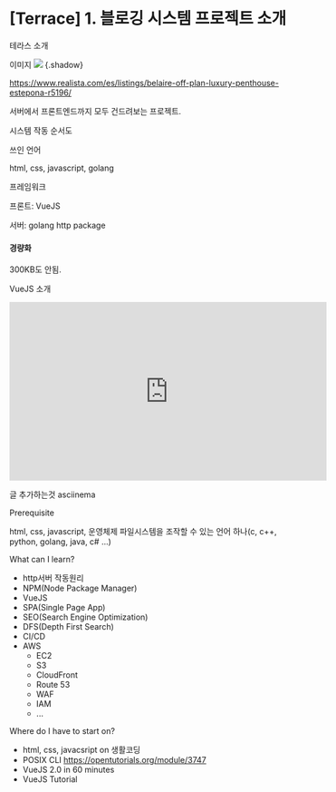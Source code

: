 # [Terrace] 1. 블로깅 시스템 프로젝트 소개

테라스 소개

이미지
![](https://www.realista.com/es/wp-content/uploads/2017/01/Belaire-New-modern-project-Estepona_Terrace_Realista-Quality-Properties-Marbella-768x432.jpg) {.shadow}

https://www.realista.com/es/listings/belaire-off-plan-luxury-penthouse-estepona-r5196/

서버에서 프론트엔드까지 모두 건드려보는 프로젝트.

시스템 작동 순서도

쓰인 언어

html, css, javascript, golang

프레임워크

프론트: VueJS

서버: golang http package

#### 경량화

300KB도 안됨.

VueJS 소개
<iframe class="center shadow" width="560" height="315" src="https://www.youtube.com/embed/TRJMT9yjONQ" frameborder="0" allow="autoplay; encrypted-media" allowfullscreen></iframe>

글 추가하는것 asciinema

Prerequisite

html, css, javascript, 운영체제 파일시스템을 조작할 수 있는 언어 하나(c, c++, python, golang, java, c# ...)

What can I learn?

- http서버 작동원리
- NPM(Node Package Manager)
- VueJS
- SPA(Single Page App)
- SEO(Search Engine Optimization)
- DFS(Depth First Search)
- CI/CD
- AWS
  - EC2
  - S3
  - CloudFront
  - Route 53
  - WAF
  - IAM
  - ...

Where do I have to start on?

- html, css, javacsript on 생활코딩
- POSIX CLI https://opentutorials.org/module/3747
- VueJS 2.0 in 60 minutes
- VueJS Tutorial